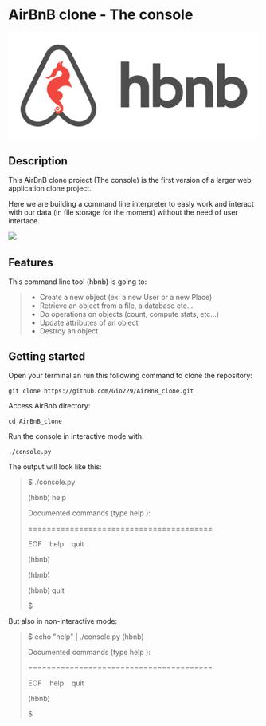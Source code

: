 # AirBnB clone - The console

![](/web_static/images/hbnb_project.png)

## Description

This AirBnB clone project (The console) is the first version of a larger web application clone project.

Here we are building a command line interpreter to easly work and interact with our data (in file storage for the moment) without the need of user interface.

![](https://s3.amazonaws.com/alx-intranet.hbtn.io/uploads/medias/2018/6/815046647d23428a14ca.png?X-Amz-Algorithm=AWS4-HMAC-SHA256&X-Amz-Credential=AKIARDDGGGOUSBVO6H7D%2F20230108%2Fus-east-1%2Fs3%2Faws4_request&X-Amz-Date=20230108T222955Z&X-Amz-Expires=86400&X-Amz-SignedHeaders=host&X-Amz-Signature=11d8bcf9bd79fc4b1e0f0e16b575775313a97faf380823a7e76950a9144102eb)

## Features

This command line tool (hbnb) is going to:

> - Create a new object (ex: a new User or a new Place)
> - Retrieve an object from a file, a database etc…
> - Do operations on objects (count, compute stats, etc…)
> - Update attributes of an object
> - Destroy an object

## Getting started

Open your terminal an run this following command to clone the repository:

    git clone https://github.com/Gio229/AirBnB_clone.git

Access AirBnb directory:

    cd AirBnB_clone

Run the console in interactive mode with:

    ./console.py

The output will look like this:

>$ ./console.py
>
>(hbnb) help
>
>Documented commands (type help <topic>):
>
>========================================
>
>EOF &nbsp;&nbsp; help &nbsp;&nbsp; quit
>
>(hbnb) 
>
>(hbnb)
> 
>(hbnb) quit
>
>$

But also in non-interactive mode:

>$ echo "help" | ./console.py
>(hbnb)
>
>Documented commands (type help  <topic>):
>
>========================================
>
>EOF &nbsp;&nbsp; help &nbsp;&nbsp; quit
>
>(hbnb) 
>
>$